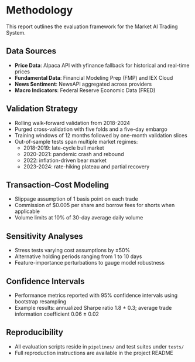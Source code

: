 # Methodology

This report outlines the evaluation framework for the Market AI Trading System.

## Data Sources
- **Price Data**: Alpaca API with yfinance fallback for historical and real-time prices
- **Fundamental Data**: Financial Modeling Prep (FMP) and IEX Cloud
- **News Sentiment**: NewsAPI aggregated across providers
- **Macro Indicators**: Federal Reserve Economic Data (FRED)

## Validation Strategy
- Rolling walk-forward validation from 2018-2024
- Purged cross-validation with five folds and a five-day embargo
- Training windows of 12 months followed by one-month validation slices
- Out-of-sample tests span multiple market regimes:
  - 2018-2019: late-cycle bull market
  - 2020-2021: pandemic crash and rebound
  - 2022: inflation-driven bear market
  - 2023-2024: rate-hiking plateau and partial recovery

## Transaction-Cost Modeling
- Slippage assumption of 1 basis point on each trade
- Commission of $0.005 per share and borrow fees for shorts when applicable
- Volume limits at 10% of 30-day average daily volume

## Sensitivity Analyses
- Stress tests varying cost assumptions by ±50%
- Alternative holding periods ranging from 1 to 10 days
- Feature-importance perturbations to gauge model robustness

## Confidence Intervals
- Performance metrics reported with 95% confidence intervals using bootstrap resampling
- Example results: annualized Sharpe ratio 1.8 ± 0.3; average trade information coefficient 0.06 ± 0.02

## Reproducibility
- All evaluation scripts reside in `pipelines/` and test suites under `tests/`
- Full reproduction instructions are available in the project README
